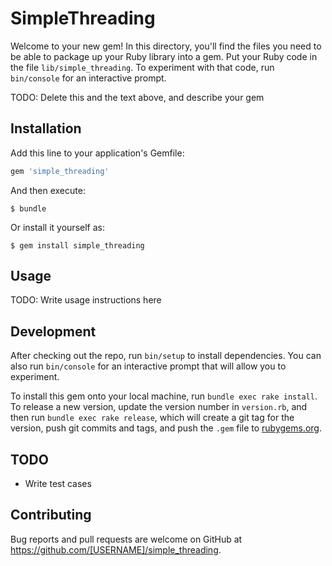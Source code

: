 # SimpleThreading

Welcome to your new gem! In this directory, you'll find the files you need to be able to package up your Ruby library into a gem. Put your Ruby code in the file `lib/simple_threading`. To experiment with that code, run `bin/console` for an interactive prompt.

TODO: Delete this and the text above, and describe your gem

## Installation

Add this line to your application's Gemfile:

```ruby
gem 'simple_threading'
```

And then execute:

    $ bundle

Or install it yourself as:

    $ gem install simple_threading

## Usage

TODO: Write usage instructions here

## Development

After checking out the repo, run `bin/setup` to install dependencies. You can also run `bin/console` for an interactive prompt that will allow you to experiment.

To install this gem onto your local machine, run `bundle exec rake install`. To release a new version, update the version number in `version.rb`, and then run `bundle exec rake release`, which will create a git tag for the version, push git commits and tags, and push the `.gem` file to [rubygems.org](https://rubygems.org).

## TODO

- Write test cases

## Contributing

Bug reports and pull requests are welcome on GitHub at https://github.com/[USERNAME]/simple_threading.

